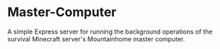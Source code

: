 # Master-Computer
A simple Express server for running the background operations of the survival Minecraft server's Mountainhome master computer.

